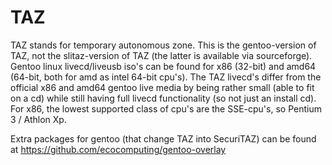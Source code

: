 # TAZ
TAZ stands for temporary autonomous zone.
This is the gentoo-version of TAZ, not the slitaz-version of TAZ (the latter is available via sourceforge).
Gentoo linux livecd/liveusb iso's can be found for x86 (32-bit) and amd64 (64-bit, both for amd as intel 64-bit cpu's).
The TAZ livecd's differ from the official x86 and amd64 gentoo live media by being
rather small (able to fit on a cd) while still having full livecd functionality (so not just an install cd).
For x86, the lowest supported class of cpu's are the SSE-cpu's, so Pentium 3 / Athlon Xp.

Extra packages for gentoo (that change TAZ into SecuriTAZ) can be found at https://github.com/ecocomputing/gentoo-overlay
